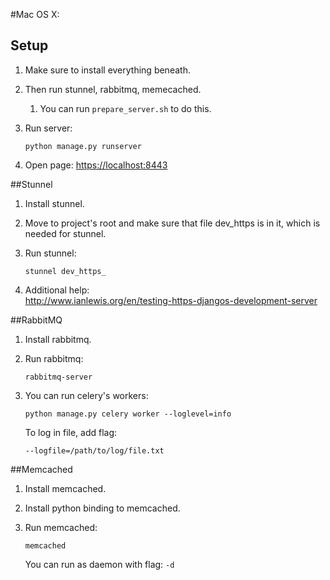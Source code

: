 #Mac OS X:

## Setup

1. Make sure to install everything beneath.

2. Then run stunnel, rabbitmq, memecached.

	1. You can run `prepare_server.sh` to do this.

3. Run server:

	`python manage.py runserver`
	
4. Open page: <https://localhost:8443>


##Stunnel

1. Install stunnel.

2. Move to project's root and make sure that file dev_https is in it, which is needed for stunnel.

3. Run stunnel: 
	
	`stunnel dev_https_`
	
4. Additional help:  
<http://www.ianlewis.org/en/testing-https-djangos-development-server>
	
##RabbitMQ

1. Install rabbitmq.

2. Run rabbitmq:

	`rabbitmq-server`
	
3. You can run celery's workers:

	`python manage.py celery worker --loglevel=info`
	
	To log in file, add flag:
	
	`--logfile=/path/to/log/file.txt`

##Memcached

1. Install memcached.

2. Install python binding to memcached.

3. Run memcached:

	`memcached`
	
	You can run as daemon with flag: `-d`


